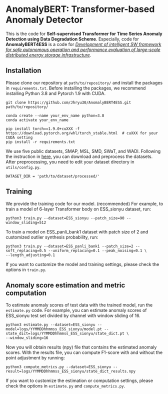 # AnomalyBERT: Transformer-based Anomaly Detector

This is the code for **Self-supervised Transformer for Time Series Anomaly Detection using Data Degradation Scheme**.
Especially, code for **AnomalyBERT4ESS** is a code for *<U>Development of intelligent SW framework for safe autonomous operation and performance evaluation of large-scale distributed energy storage infrastructure</U>*.

## Installation

Please clone our repository at `path/to/repository/` and install the packages in `requirements.txt`.
Before installing the packages, we recommend installing Python 3.8 and Pytorch 1.9 with CUDA.

```
git clone https://github.com/Jhryu30/AnomalyBERT4ESS.git path/to/repository/

conda create --name your_env_name python=3.8
conda activate your_env_name

pip install torch==1.9.0+cuXXX -f https://download.pytorch.org/whl/torch_stable.html  # cuXXX for your CUDA setting
pip install -r requirements.txt
```

We use five public datasets, SMAP, MSL, SMD, SWaT, and WADI.
Following the instruction in [here](utils/DATA_PREPARATION.md), you can download and preprocess the datasets.
After preprocessing, you need to edit your dataset directory in `utils/config.py`.

```
DATASET_DIR = 'path/to/dataset/processed/'
```

## Training

We provide the training code for our model.
(recommended) For example, to train a model of 6-layer Transformer body on ESS_sionyu dataset, run:

```
python3 train.py --dataset=ESS_sionyu --patch_size=90 --window_sliding=512
```

To train a model on ESS_panli_bank1 dataset with patch size of 2 and customized outlier synthesis probability, run:

```
python3 train.py --dataset=ESS_panli_bank1 --patch_size=2 --soft_replacing=0.5 --uniform_replacing=0.1 --peak_noising=0.1 \
--length_adjusting=0.1
```


If you want to customize the model and training settings, please check the options in `train.py`.

## Anomaly score estimation and metric computation

To estimate anomaly scores of test data with the trained model, run the `estimate.py` code.
For example, you can estimate anomaly scores of ESS_sionyu test set divided by channel with window sliding of 16.

```
python3 estimate.py --dataset=ESS_sionyu --model=logs/YYMMDDhhmmss_ESS_sionyu/model.pt --state_dict=logs/YYMMDDhhmmss_ESS_sionyu/state_dict.pt \
--window_sliding=16
```

Now you will obtain results (npy) file that contains the estimated anomaly scores.
With the results file, you can compute F1-score with and without the point adjustment by running:

```
python3 compute_metrics.py --dataset=ESS_sionyu --result=logs/YYMMDDhhmmss_ESS_sionyu/state_dict_results.npy
```

If you want to customize the estimation or computation settings, please check the options in `estimate.py` and `compute_metrics.py`.
